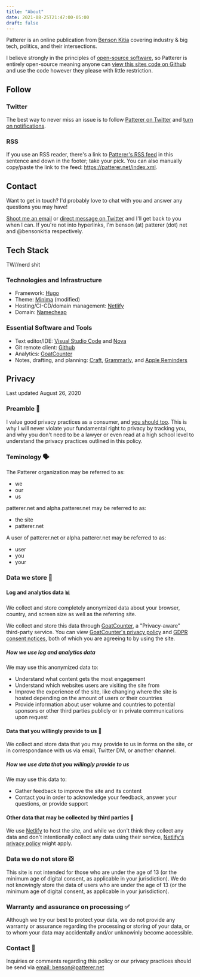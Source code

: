 ```yaml
---
title: "About"
date: 2021-08-25T21:47:00-05:00
draft: false
---
```


Patterer is an online publication from [Benson Kitia](https://twitter.com/bensonkitia) covering industry & big tech, politics, and their intersections.

I believe strongly in the principles of [open-source software](https://opensource.dev), so Patterer is entirely open-source meaning anyone can [view this sites code on Github](https://github.com/PattererNet/patterer.net) and use the code however they please with little restriction.

## Follow

### Twitter

The best way to never miss an issue is to follow [Patterer on Twitter](https://twitter.com/PattererNet) and [turn on notifications](https://help.twitter.com/en/managing-your-account/notifications-on-mobile-devices).

### RSS

If you use an RSS reader, there's a link to [Patterer's RSS feed](/index.xml) in this sentence and down in the footer; take your pick. You can also manually copy/paste the link to the feed: <https://patterer.net/index.xml>.

## Contact

Want to get in touch? I'd probably love to chat with you and answer any questions you may have!

[Shoot me an email](mailto:benson@patterer.net) or [direct message on Twitter](https://twitter.com/messages/compose?recipient_id=1188270454303277056) and I'll get back to you when I can. If you're not into hyperlinks, I'm benson (at) patterer (dot) net and @bensonkitia respectively.

## Tech Stack

TW//nerd shit

### Technologies and Infrastructure

- Framework: [Hugo](https://gohugo.io)
- Theme: [Minima](https://themes.gohugo.io/themes/hugo-theme-minima/) (modified)
- Hosting/CI-CD/domain management: [Netlify](https://www.netlify.com)
- Domain: [Namecheap](https://www.namecheap.com)

### Essential Software and Tools

- Text editor/IDE: [Visual Studio Code](https://code.visualstudio.com) and [Nova](https://nova.app)
- Git remote client: [Github](https://github.com)
- Analytics: [GoatCounter](https://www.goatcounter.com)
- Notes, drafting, and planning: [Craft](https://craft.do), [Grammarly](https://www.grammarly.com), and [Apple Reminders](https://apps.apple.com/us/app/reminders/id1108187841)

## Privacy

Last updated August 26, 2020

### Preamble 👋

I value good privacy practices as a consumer, and [you should too](https://security.berkeley.edu/news/why-should-we-care-about-online-privacy). This is why I will never violate your fundamental right to privacy by tracking you, and why you don't need to be a lawyer or even read at a high school level to understand the privacy practices outlined in this policy.

### Teminology 🗣️

The Patterer organization may be referred to as:

- we
- our
- us

patterer.net and alpha.patterer.net may be referred to as:

- the site
- patterer.net

A user of patterer.net or alpha.patterer.net may be referred to as:

- user
- you
- your

### Data we store 🥡

#### Log and analytics data 📊

We collect and store completely anonymized data about your browser, country, and screen size as well as the referring site.

We collect and store this data through [GoatCounter](https://www.goatcounter.com), a "Privacy-aware" third-party service. You can view [GoatCounter's privacy policy](https://www.goatcounter.com/privacy) and [GDPR consent notices](https://www.goatcounter.com/gdpr), both of which you are agreeing to by using the site.

##### How we use log and analytics data

We may use this anonymized data to:

- Understand what content gets the most engagement
- Understand which websites users are visiting the site from
- Improve the experience of the site, like changing where the site is hosted depending on the amount of users or their countries
- Provide information about user volume and countries to potential sponsors or other third parties publicly or in private communications upon request

#### Data that you willingly provide to us 🤝

We collect and store data that you may provide to us in forms on the site, or in correspondance with us via email, Twitter DM, or another channel.

##### How we use data that you willingly provide to us

We may use this data to:

- Gather feedback to improve the site and its content
- Contact you in order to acknowledge your feedback, answer your questions, or provide support

#### Other data that may be collected by third parties 👥

We use [Netlify](https://netlify.com) to host the site, and while we don't think they collect any data and don't intentionally collect any data using their service, [Netlify's privacy policy](https://netlify.com/privacy) might apply.

### Data we do not store ❎

This site is not intended for those who are under the age of 13 (or the minimum age of digital consent, as applicable in your jurisdiction). We do not knowingly store the data of users who are under the age of 13 (or the minimum age of digital consent, as applicable in your jurisdiction).

### Warranty and assurance on processing ✅

Although we try our best to protect your data, we do not provide any warranty or assurance regarding the processing or storing of your data, or to whom your data may accidentally and/or unknowinly become accessible.

### Contact 📩

Inquiries or comments regarding this policy or our privacy practices should be send via [email: benson@patterer.net](mailto:test@example.com?subject=Privacy%20Practices)
